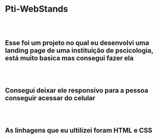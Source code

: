 <h1>Pti-WebStands</h1>
<br>
<br>
<h2>Esse foi um projeto no qual eu desenvolvi uma landing page de uma instituição de pscicologia, está muito basica mas consegui fazer ela</h2>
<br>
<br>
<h2>Consegui deixar ele responsivo para a pessoa conseguir acessar do celular</h2>
<br>
<br>
<h2>As linhagens que eu ultilizei foram HTML e CSS</h2>

